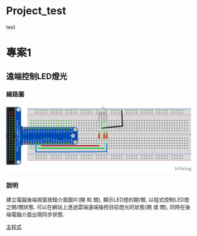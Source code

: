 # Project_test
test
# 專案1
## 遠端控制LED燈光
### 線路圖

![總路圖](./RGBLed_bb.png) 

### 說明
建立電腦後端視窗按鈕介面圖片(開 和 關), 顯示LED燈的開/關, 以程式控制LED燈之開/關狀態.
可以在網站上透過雲端遠端操控目前燈光的狀態(開 或 關), 同時在後端電腦介面出現同步狀態.

[主程式](main2.py)
